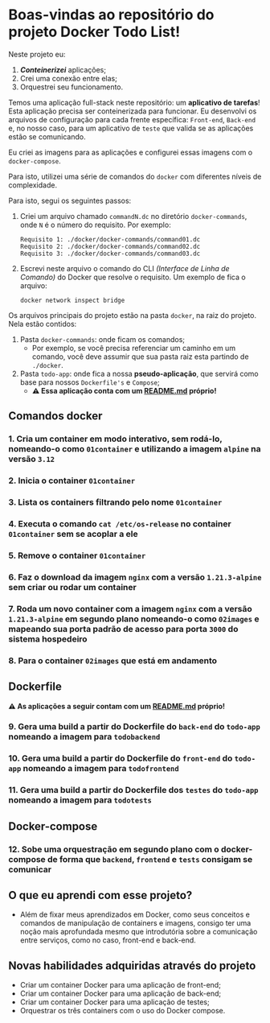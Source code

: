 # Boas-vindas ao repositório do projeto Docker Todo List!

Neste projeto eu:

1. **_Conteinerizei_** aplicações;
1. Crei uma conexão entre elas;
1. Orquestrei seu funcionamento.

Temos uma aplicação full-stack neste repositório: um **aplicativo de tarefas**! Esta aplicação precisa ser conteinerizada para funcionar. Eu desenvolvi os arquivos de configuração para cada frente específica: `Front-end`, `Back-end` e, no nosso caso, para um aplicativo de `teste` que valida se as aplicações estão se comunicando.

Eu criei as imagens para as aplicações e configurei essas imagens com o `docker-compose`.

Para isto, utilizei uma série de comandos do `docker` com diferentes níveis de complexidade.

Para isto, segui os seguintes passos:

1. Criei um arquivo chamado `commandN.dc` no diretório `docker-commands`, onde `N` é o número do requisito. Por exemplo:

    ```text
    Requisito 1: ./docker/docker-commands/command01.dc
    Requisito 2: ./docker/docker-commands/command02.dc
    Requisito 3: ./docker/docker-commands/command03.dc
    ```

2. Escrevi neste arquivo o comando do CLI *(Interface de Linha de Comando)* do Docker que resolve o requisito. Um exemplo de fica o arquivo:

    ```dc
    docker network inspect bridge
    ```

Os arquivos principais do projeto estão na pasta `docker`, na raiz do projeto. Nela estão contidos:

1. Pasta `docker-commands`: onde ficam os comandos;
   - Por exemplo, se você precisa referenciar um caminho em um comando, você deve assumir que sua pasta raiz esta partindo de `./docker`.
2. Pasta `todo-app`: onde fica a nossa **pseudo-aplicação**, que servirá como base para nossos `Dockerfile's` e `Compose`;
   - **⚠️ Essa aplicação conta com um [**README.md**](./docker/todo-app/README.md) próprio!**

</details>

## Comandos docker

### 1. Cria um container em modo interativo, sem rodá-lo, nomeando-o como `01container` e utilizando a imagem `alpine` na versão `3.12`

### 2. Inicia o container `01container`

### 3. Lista os containers filtrando pelo nome `01container`

### 4. Executa o comando `cat /etc/os-release` no container `01container` sem se acoplar a ele

### 5. Remove o container `01container`

### 6. Faz o download da imagem `nginx` com a versão `1.21.3-alpine` sem criar ou rodar um container

### 7. Roda um novo container com a imagem  `nginx` com a versão `1.21.3-alpine` em segundo plano nomeando-o como `02images` e mapeando sua porta padrão de acesso para porta `3000` do sistema hospedeiro

### 8. Para o container `02images` que está em andamento

## Dockerfile

**⚠️ As aplicações a seguir contam com um [**README.md**](./docker/todo-app/README.md) próprio!**

### 9. Gera uma build a partir do Dockerfile do `back-end` do `todo-app` nomeando a imagem para `todobackend`

### 10. Gera uma build a partir do Dockerfile do `front-end` do `todo-app` nomeando a imagem para `todofrontend`

### 11. Gera uma build a partir do Dockerfile dos `testes` do `todo-app` nomeando a imagem para `todotests`

## Docker-compose

### 12. Sobe uma orquestração em segundo plano com o docker-compose de forma que `backend`, `frontend` e `tests` consigam se comunicar


## O que eu aprendi com esse projeto?

- Além de fixar meus aprendizados em Docker, como seus conceitos e comandos de manipulação de containers e imagens, consigo ter uma noção mais aprofundada mesmo que introdutória sobre a comunicação entre serviços, como no caso, front-end e back-end.

## Novas habilidades adquiridas através do projeto

- Criar um container Docker para uma aplicação de front-end;
- Criar um container Docker para uma aplicação de back-end;
- Criar um container Docker para uma aplicação de testes;
- Orquestrar os três containers com o uso do Docker compose.